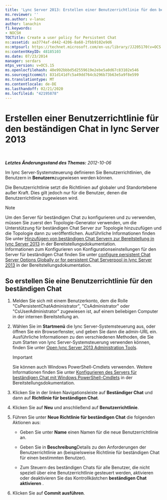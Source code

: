 ```yaml
---
title: 'Lync Server 2013: Erstellen einer Benutzerrichtlinie für den beständigen Chat'
ms.reviewer: ''
ms.author: v-lanac
author: lanachin
f1.keywords:
- NOCSH
TOCTitle: Create a user policy for Persistent Chat
ms:assetid: aa3774af-d442-4206-8a68-2fbb9102e9d6
ms:mtpsurl: https://technet.microsoft.com/en-us/library/JJ205170(v=OCS.15)
ms:contentKeyID: 48185103
ms.date: 07/23/2014
manager: serdars
mtps_version: v=OCS.15
ms.openlocfilehash: 40e992bbbd5d2559619e2ebe5a0d67c83102e546
ms.sourcegitcommit: 831d141dfc5a49dd764cb296b73b63e5a9f8e599
ms.translationtype: MT
ms.contentlocale: de-DE
ms.lasthandoff: 02/21/2020
ms.locfileid: "42195878"
---
```

<div data-xmlns="http://www.w3.org/1999/xhtml">

<div class="topic" data-xmlns="http://www.w3.org/1999/xhtml" data-msxsl="urn:schemas-microsoft-com:xslt" data-cs="https://msdn.microsoft.com/">

<div data-asp="https://msdn2.microsoft.com/asp">

# <a name="create-a-user-policy-for-persistent-chat-in-lync-server-2013"></a>Erstellen einer Benutzerrichtlinie für den beständigen Chat in lync Server 2013

</div>

<div id="mainSection">

<div id="mainBody">

<span> </span>

_**Letztes Änderungsstand des Themas:** 2012-10-06_

Im lync Server-Systemsteuerung definieren Sie Benutzerrichtlinien, die Benutzern in **Benutzern**zugewiesen werden können.

Die Benutzerrichtlinie setzt die Richtlinien auf globaler und Standortebene außer Kraft. Dies gilt jedoch nur für die Benutzer, denen die Benutzerrichtlinie zugewiesen wird.

<div>


> [!NOTE]  
> Um den Server für beständigen Chat zu konfigurieren und zu verwenden, müssen Sie zuerst den Topologie-Generator verwenden, um die Unterstützung für beständigen Chat Server zur Topologie hinzuzufügen und die Topologie dann zu veröffentlichen. Ausführliche Informationen finden Sie unter <A href="lync-server-2013-adding-persistent-chat-server-to-your-deployment.md">Hinzufügen von beständigen Chat Servern zur Bereitstellung in lync Server 2013</A> in der Bereitstellungsdokumentation.<BR>Informationen zum Konfigurieren von Konfigurationseinstellungen für den Server für beständigen Chat finden Sie unter <A href="lync-server-2013-configure-persistent-chat-server-options-globally-or-for-persistent-chat-server-pool.md">configure persistent Chat Server Options Globally or for persistent Chat Serverpool in lync Server 2013</A> in der Bereitstellungsdokumentation.



</div>

<div>

## <a name="to-create-a-user-policy-for-persistent-chat"></a>So erstellen Sie eine Benutzerrichtlinie für den beständigen Chat

1.  Melden Sie sich mit einem Benutzerkonto, dem die Rolle "CsPersistentChatAdministrator", "CsAdministrator" oder "CsUserAdministrator" zugewiesen ist, auf einem beliebigen Computer in der internen Bereitstellung an.

2.  Wählen Sie im **Startmenü** die lync Server-Systemsteuerung aus, oder öffnen Sie ein Browserfenster, und geben Sie dann die admin-URL ein. Ausführliche Informationen zu den verschiedenen Methoden, die Sie zum Starten von lync Server-Systemsteuerung verwenden können, finden Sie unter [Open lync Server 2013 Administration Tools](lync-server-2013-open-lync-server-administrative-tools.md).
    
    <div>
    

    > [!IMPORTANT]  
    > Sie können auch Windows PowerShell-Cmdlets verwenden. Weitere Informationen finden Sie unter <A href="configuring-persistent-chat-server-by-using-windows-powershell-cmdlets.md">Konfigurieren des Servers für beständigen Chat mit Windows PowerShell-Cmdlets</A> in der Bereitstellungsdokumentation.

    
    </div>

3.  Klicken Sie in der linken Navigationsleiste auf **Beständiger Chat** und dann auf **Richtlinie für beständigen Chat**.

4.  Klicken Sie auf **Neu** und anschließend auf **Benutzerrichtlinie**.

5.  Führen Sie unter **Neue Richtlinie für beständigen Chat** die folgenden Aktionen aus:
    
      - Geben Sie unter **Name** einen Namen für die neue Benutzerrichtlinie an.
    
      - Geben Sie in **Beschreibung**Details zu den Anforderungen der Benutzerrichtlinie an (beispielsweise Richtlinie für beständigen Chat für einen bestimmten Benutzer).
    
      - Zum Steuern des beständigen Chats für alle Benutzer, die nicht speziell über eine Benutzerrichtlinie gesteuert werden, aktivieren oder deaktivieren Sie das Kontrollkästchen **beständigen Chat aktivieren** .

6.  Klicken Sie auf **Commit ausführen**.

</div>

</div>

<span> </span>

</div>

</div>

</div>

